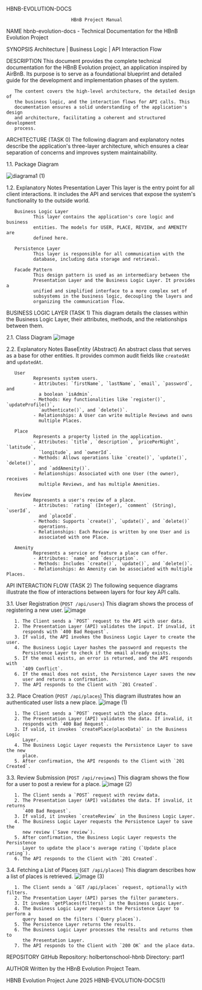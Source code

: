 HBNB-EVOLUTION-DOCS         
                            
                            HBnB Project Manual        

NAME
       hbnb-evolution-docs - Technical Documentation for the HBnB Evolution Project

SYNOPSIS
       Architecture | Business Logic | API Interaction Flow

DESCRIPTION
       This document provides the complete technical documentation for the HBnB
       Evolution project, an application inspired by AirBnB. Its purpose is to
       serve as a foundational blueprint and detailed guide for the development
       and implementation phases of the system.

       The content covers the high-level architecture, the detailed design of
       the business logic, and the interaction flows for API calls. This
       documentation ensures a solid understanding of the application's design
       and architecture, facilitating a coherent and structured development
       process.

ARCHITECTURE (TASK 0)
       The following diagram and explanatory notes describe the application's
       three-layer architecture, which ensures a clear separation of concerns
       and improves system maintainability.

   1.1. Package Diagram
   
   ![diagrama1 (1)](https://github.com/user-attachments/assets/01b2e99c-f9d5-4eca-b832-7ee140a96613)

   1.2. Explanatory Notes
       Presentation Layer
              This layer is the entry point for all client interactions. It
              includes the API and services that expose the system's
              functionality to the outside world.

       Business Logic Layer
              This layer contains the application's core logic and business
              entities. The models for USER, PLACE, REVIEW, and AMENITY are
              defined here.

       Persistence Layer
              This layer is responsible for all communication with the
              database, including data storage and retrieval.

       Facade Pattern
              This design pattern is used as an intermediary between the
              Presentation Layer and the Business Logic Layer. It provides a
              unified and simplified interface to a more complex set of
              subsystems in the business logic, decoupling the layers and
              organizing the communication flow.

BUSINESS LOGIC LAYER (TASK 1)
       This diagram details the classes within the Business Logic Layer, their
       attributes, methods, and the relationships between them.

   2.1. Class Diagram
   ![image](https://github.com/user-attachments/assets/9de34399-cb4c-4fe2-ae64-7d2c5cc84ab2)

   2.2. Explanatory Notes
       BaseEntity (Abstract)
              An abstract class that serves as a base for other entities. It
              provides common audit fields like `createdAt` and `updatedAt`.

       User
              Represents system users.
              - Attributes: `firstName`, `lastName`, `email`, `password`, and
                a boolean `isAdmin`.
              - Methods: Key functionalities like `register()`, `updateProfile()`,
                `authenticate()`, and `delete()`.
              - Relationships: A User can write multiple Reviews and owns
                multiple Places.

       Place
              Represents a property listed in the application.
              - Attributes: `title`, `description`, `pricePerNight`, `latitude`,
                `longitude`, and `ownerId`.
              - Methods: Allows operations like `create()`, `update()`, `delete()`,
                and `addAmenity()`.
              - Relationships: Associated with one User (the owner), receives
                multiple Reviews, and has multiple Amenities.

       Review
              Represents a user's review of a place.
              - Attributes: `rating` (Integer), `comment` (String), `userId`,
                and `placeId`.
              - Methods: Supports `create()`, `update()`, and `delete()`
                operations.
              - Relationships: Each Review is written by one User and is
                associated with one Place.

       Amenity
              Represents a service or feature a place can offer.
              - Attributes: `name` and `description`.
              - Methods: Includes `create()`, `update()`, and `delete()`.
              - Relationships: An Amenity can be associated with multiple Places.

API INTERACTION FLOW (TASK 2)
       The following sequence diagrams illustrate the flow of interactions
       between layers for four key API calls.

   3.1. User Registration (`POST /api/users`)
       This diagram shows the process of registering a new user.
       ![image](https://github.com/user-attachments/assets/cdf9a7f0-c059-45ca-aec9-f72945faf819)

       1. The Client sends a `POST` request to the API with user data.
       2. The Presentation Layer (API) validates the input. If invalid, it
          responds with `400 Bad Request`.
       3. If valid, the API invokes the Business Logic Layer to create the user.
       4. The Business Logic Layer hashes the password and requests the
          Persistence Layer to check if the email already exists.
       5. If the email exists, an error is returned, and the API responds with
          `409 Conflict`.
       6. If the email does not exist, the Persistence Layer saves the new
          user and returns a confirmation.
       7. The API responds to the Client with `201 Created`.

   3.2. Place Creation (`POST /api/places`)
       This diagram illustrates how an authenticated user lists a new place.
       ![image (1)](https://github.com/user-attachments/assets/859a5f2f-2ff4-4898-ab0f-af377bddc643)
       

       1. The Client sends a `POST` request with the place data.
       2. The Presentation Layer (API) validates the data. If invalid, it
          responds with `400 Bad Request`.
       3. If valid, it invokes `createPlace(placeData)` in the Business Logic
          Layer.
       4. The Business Logic Layer requests the Persistence Layer to save the new
          place.
       5. After confirmation, the API responds to the Client with `201 Created`.

   3.3. Review Submission (`POST /api/reviews`)
       This diagram shows the flow for a user to post a review for a place.
       ![image (2)](https://github.com/user-attachments/assets/c5bc2195-6c7b-4610-95d7-137d9fd8f6b7)
       

       1. The Client sends a `POST` request with review data.
       2. The Presentation Layer (API) validates the data. If invalid, it returns
          `400 Bad Request`.
       3. If valid, it invokes `createReview` in the Business Logic Layer.
       4. The Business Logic Layer requests the Persistence Layer to save the
          new review (`Save review`).
       5. After confirmation, the Business Logic Layer requests the Persistence
          Layer to update the place's average rating (`Update place rating`).
       6. The API responds to the Client with `201 Created`.

   3.4. Fetching a List of Places (`GET /api/places`)
       This diagram describes how a list of places is retrieved.
       ![image (3)](https://github.com/user-attachments/assets/53194610-3cd9-4f89-b963-117d0e3a7380)
       

       1. The Client sends a `GET /api/places` request, optionally with filters.
       2. The Presentation Layer (API) parses the filter parameters.
       3. It invokes `getPlaces(filters)` in the Business Logic Layer.
       4. The Business Logic Layer requests the Persistence Layer to perform a
          query based on the filters (`Query places`).
       5. The Persistence Layer returns the results.
       6. The Business Logic Layer processes the results and returns them to
          the Presentation Layer.
       7. The API responds to the Client with `200 OK` and the place data.

REPOSITORY
       GitHub Repository: holbertonschool-hbnb
       Directory:         part1

AUTHOR
       Written by the HBnB Evolution Project Team.

HBNB Evolution Project           June 2025            HBNB-EVOLUTION-DOCS(1)
